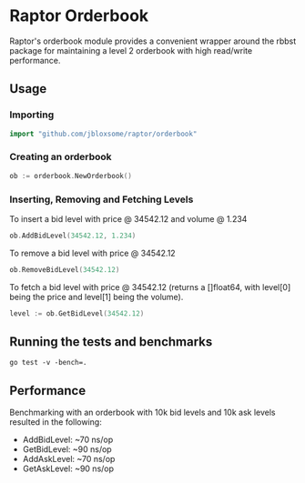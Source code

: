 # Raptor Orderbook
Raptor's orderbook module provides a convenient wrapper around the rbbst package for maintaining a level 2 orderbook with high read/write performance.

## Usage
### Importing
```go
import "github.com/jbloxsome/raptor/orderbook"
```
### Creating an orderbook
```go
ob := orderbook.NewOrderbook()
```
### Inserting, Removing and Fetching Levels
To insert a bid level with price @ 34542.12 and volume @ 1.234
```go
ob.AddBidLevel(34542.12, 1.234)
```

To remove a bid level with price @ 34542.12
```go
ob.RemoveBidLevel(34542.12)
```

To fetch a bid level with price @ 34542.12 (returns a []float64, with level[0] being the price and level[1] being the volume).
```go
level := ob.GetBidLevel(34542.12)
```

## Running the tests and benchmarks
```
go test -v -bench=.
```

## Performance
Benchmarking with an orderbook with 10k bid levels and 10k ask levels resulted in the following:
- AddBidLevel: ~70 ns/op
- GetBidLevel: ~90 ns/op
- AddAskLevel: ~70 ns/op
- GetAskLevel: ~90 ns/op